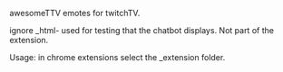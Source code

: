 
awesomeTTV emotes for twitchTV. 

ignore _html- used for testing that the chatbot displays. Not part of the extension.


Usage:
in chrome extensions select the _extension folder.

